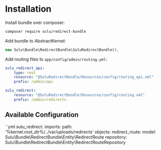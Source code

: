# Installation

Install bundle over composer:

```bash
composer require sulu/redirect-bundle
```

Add bundle to AbstractKernel:

```php
new Sulu\Bundle\RedirectBundle\SuluRedirectBundle(),
```

Add routing files to `app/config/admin/routing.yml`:

```yml
sulu_redirect_api:
    type: rest
    resource: "@SuluRedirectBundle/Resources/config/routing_api.xml"
    prefix: /admin/api

sulu_redirect:
    resource: "@SuluRedirectBundle/Resources/config/routing.xml"
    prefix: /admin/redirects
```

## Available Configuration

``yml
sulu_redirect:
    imports:
        path:                 '%kernel.root_dir%/../var/uploads/redirects'
    objects:
        redirect_route:
            model:                Sulu\Bundle\RedirectBundle\Entity\RedirectRoute
            repository:           Sulu\Bundle\RedirectBundle\Entity\RedirectRouteRepository
```
